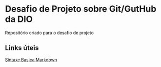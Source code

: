 #  Desafio de Projeto sobre Git/GutHub da DIO
Repositório criado para o desafio de projeto


## Links úteis
[Sintaxe Basica Markdown](https://www.markdownguide.org/basic-syntax/)

